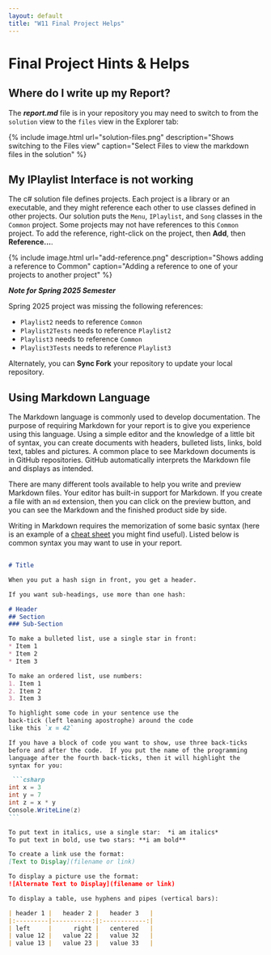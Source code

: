 ```yaml
---
layout: default
title: "W11 Final Project Helps"
---
```


# Final Project Hints & Helps

## Where do I write up my Report?
The ***report.md*** file is in your repository you may need to switch to from the `solution` view to the `files` view in the Explorer tab:

{% include image.html url="solution-files.png" description="Shows switching to the Files view" caption="Select Files to view the markdown files in the solution" %}

## My IPlaylist Interface is not working

The c# solution file defines projects. Each project is a library or an executable, and they might reference each other to use classes defined in other projects. Our solution puts the `Menu`, `IPlaylist`, and `Song` classes in the `Common` project. Some projects may not have references to this `Common` project. To add the reference, right-click on the project, then **Add**, then **Reference...**.

{% include image.html url="add-reference.png" description="Shows adding a reference to Common" caption="Adding a reference to one of your projects to another project" %}

***Note for Spring 2025 Semester***

Spring 2025 project was missing the following references:
* `Playlist2` needs to reference `Common`
* `Playlist2Tests` needs to reference `Playlist2`
* `Playlist3` needs to reference `Common`
* `Playlist3Tests` needs to reference `Playlist3`

Alternately, you can **Sync Fork** your repository to update your local repository.

## Using Markdown Language
The Markdown language is commonly used to develop documentation. The purpose of requiring Markdown for your report is to give you experience using this language. Using a simple editor and the knowledge of a little bit of syntax, you can create documents with headers, bulleted lists, links, bold text, tables and pictures. A common place to see Markdown documents is in GitHub repositories. GitHub automatically interprets the Markdown file and displays as intended.

There are many different tools available to help you write and preview Markdown files. Your editor has built-in support for Markdown. If you create a file with an `md` extension, then you can click on the preview button, and you can see the Markdown and the finished product side by side.

Writing in Markdown requires the memorization of some basic syntax (here is an example of a [cheat sheet](https://docs.github.com/en/github/writing-on-github/getting-started-with-writing-and-formatting-on-github/basic-writing-and-formatting-syntax) you might find useful). Listed below is common syntax you may want to use in your report.

``````markdown
	
# Title

When you put a hash sign in front, you get a header.

If you want sub-headings, use more than one hash:

# Header
## Section
### Sub-Section

To make a bulleted list, use a single star in front:
* Item 1
* Item 2
* Item 3

To make an ordered list, use numbers:
1. Item 1
2. Item 2
3. Item 3

To highlight some code in your sentence use the 
back-tick (left leaning apostrophe) around the code 
like this `x = 42`

If you have a block of code you want to show, use three back-ticks
before and after the code.  If you put the name of the programming 
language after the fourth back-ticks, then it will highlight the 
syntax for you:

 ```csharp
int x = 3
int y = 7
int z = x * y
Console.WriteLine(z)
```

To put text in italics, use a single star:  *i am italics*
To put text in bold, use two stars: **i am bold**

To create a link use the format: 
[Text to Display](filename or link)

To display a picture use the format: 
![Alternate Text to Display](filename or link)

To display a table, use hyphens and pipes (vertical bars):

| header 1 |   header 2 |   header 3   |
|:---------|-----------:|:------------:|
| left     |      right |   centered   |
| value 12 |   value 22 |   value 32   |
| value 13 |   value 23 |   value 33   |
``````
